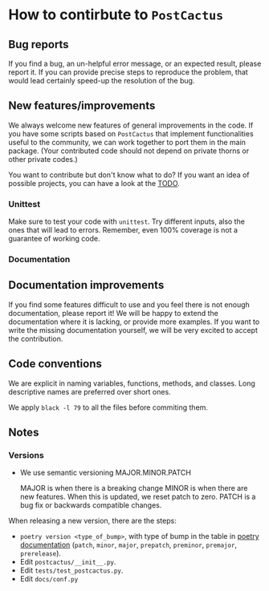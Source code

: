 # How to contirbute to `PostCactus`

## Bug reports

If you find a bug, an un-helpful error message, or an expected result, please
report it. If you can provide precise steps to reproduce the problem, that would
lead certainly speed-up the resolution of the bug.

## New features/improvements

We always welcome new features of general improvements in the code. If you have
some scripts based on ``PostCactus`` that implement functionalities useful to
the community, we can work together to port them in the main package. (Your
contributed code should not depend on private thorns or other private codes.)

You want to contribute but don't know what to do? If you want an idea of
possible projects, you can have a look at the [TODO](TODO.md "TODO").

### Unittest

Make sure to test your code with `unittest`. Try different inputs, also the ones
that will lead to errors. Remember, even 100% coverage is not a guarantee of
working code.

### Documentation

## Documentation improvements

If you find some features difficult to use and you feel there is not enough
documentation, please report it! We will be happy to extend the documentation
where it is lacking, or provide more examples. If you want to write the missing
documentation yourself, we will be very excited to accept the contribution.

## Code conventions

We are explicit in naming variables, functions, methods, and classes. Long
descriptive names are preferred over short ones.

We apply `black -l 79` to all the files before commiting them.


## Notes

### Versions

- We use semantic versioning MAJOR.MINOR.PATCH

  MAJOR is when there is a breaking change
  MINOR is when there are new features. When this is updated, we reset patch
  to zero.
  PATCH is a bug fix or backwards compatible changes.

When releasing a new version, there are the steps:

- `poetry version <type_of_bump>`, with type of bump in the table in [poetry
  documentation](https://python-poetry.org/docs/cli/#version) (`patch`,
  `minor`, `major`, `prepatch`, `preminor`, `premajor`, `prerelease`).
- Edit `postcactus/__init__.py`.
- Edit `tests/test_postcactus.py`.
- Edit `docs/conf.py`
